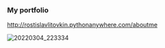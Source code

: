 ### My portfolio
http://rostislavlitovkin.pythonanywhere.com/aboutme

![20220304_223334](https://user-images.githubusercontent.com/77352013/166113101-f752835d-438e-48ec-a1e4-93968416e6b1.jpg)


<!--
**RostislavLitovkin/RostislavLitovkin** is a ✨ _special_ ✨ repository because its `README.md` (this file) appears on your GitHub profile.

Here are some ideas to get you started:

- 🔭 I’m currently working on ...
- 🌱 I’m currently learning ...
- 👯 I’m looking to collaborate on ...
- 🤔 I’m looking for help with ...
- 💬 Ask me about ...
- 📫 How to reach me: ...
- 😄 Pronouns: ...
- ⚡ Fun fact: ...
-->


